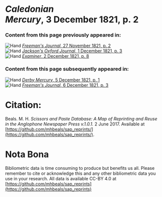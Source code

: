 # *Caledonian Mercury*, 3 December 1821, p. 2  
  
### Content from this page previously appeared in:  
![Hand](http://scissorsandpaste.net/wp-content/uploads/2017/06/smallhandpointer.png) [*Freeman's Journal*, 27 November 1821, p. 2](https://mhbeals.github.io/sap_html/Freeman's-Journal/Freeman's-Journal-27-November-1821-p-2)  
![Hand](http://scissorsandpaste.net/wp-content/uploads/2017/06/smallhandpointer.png) [*Jackson's Oxford Journal*, 1 December 1821, p. 3](https://mhbeals.github.io/sap_html/Jackson's-Oxford-Journal/Jackson's-Oxford-Journal-1-December-1821-p-3)  
![Hand](http://scissorsandpaste.net/wp-content/uploads/2017/06/smallhandpointer.png) [*Examiner*, 2 December 1821, p. 8](https://mhbeals.github.io/sap_html/Examiner/Examiner-2-December-1821-p-8)  
  
### Content from this page subsequently appeared in:  
![Hand](http://scissorsandpaste.net/wp-content/uploads/2017/06/smallhandpointer.png) [*Derby Mercury*, 5 December 1821, p. 1](https://mhbeals.github.io/sap_html/Derby-Mercury/Derby-Mercury-5-December-1821-p-1)  
![Hand](http://scissorsandpaste.net/wp-content/uploads/2017/06/smallhandpointer.png) [*Freeman's Journal*, 6 December 1821, p. 3](https://mhbeals.github.io/sap_html/Freeman's-Journal/Freeman's-Journal-6-December-1821-p-3)  


# Citation: 

Beals. M. H. *Scissors and Paste Database: A Map of Reprinting and Reuse in the Anglophone Newspaper Press v.1.0.1.* 2 June 2017. Available at [https://github.com/mhbeals/sap_reprints/](https://github.com/mhbeals/sap_reprints/). 

# Nota Bona

Bibliometric data is time consuming to produce but benefits us all. Please remember to cite or acknowledge this and any other bibliometric data you use in your research. All data is available CC-BY 4.0 at [https://github.com/mhbeals/sap_reprints](https://github.com/mhbeals/sap_reprints)